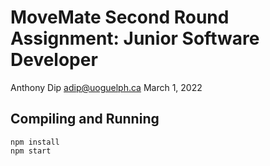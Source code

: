 # MoveMate Second Round Assignment: Junior Software Developer

Anthony Dip
adip@uoguelph.ca
March 1, 2022

## Compiling and Running

```
npm install
npm start
```